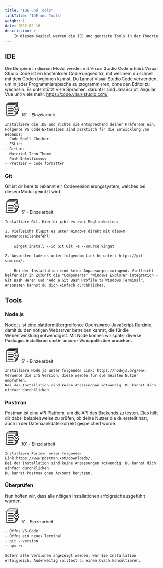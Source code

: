 ```yaml
---
title: "IDE und Tools"
linkTitle: "IDE und Tools"
weight: 1
date: 2022-02-16
description: >
    In diesem Kapitel werden die IDE und genutzte Tools in der Theorie beschrieben, Anleitungen platziert oder auch vereinzelte Aufgaben gestellt.
---
```


## IDE
Die Beispiele in diesem Modul werden mit Visual Studio Code erklärt. Visual Studio Code ist ein kostenloser Codierungseditor, mit welchem du schnell mit dem Coden beginnen kannst. Du kannst Visual Studio Code verwenden, um in jeder Programmiersprache zu programmieren, ohne den Editor zu wechseln. Es unterstützt viele Sprachen, darunter sind JavaScript, Angular, Vue und viele mehr.
https://code.visualstudio.com/

![task1](/images/task.png) 15' - Einzelarbeit

    Installiere die IDE und richte sie entsprechend deiner Präferenz ein.
    Folgende VS Code-Extensions sind praktisch für die Entwicklung von Webapps:
    - Code Spell Checker
    - ESLint
    - GitLens
    - Material Icon Theme
    - Path Intellisense
    - Prettier – Code formatter

### Git
Git ist dir bereits bekannt ein Codeversionierungssystem, welches bei diesem Modul genutzt wird.

![task2](/images/task.png) 5' - Einzelarbeit
    
    Installiere Git. Hierfür gibt es zwei Möglichkeiten:
    
    1. Vielleicht klappt es unter Windows direkt mit diesem Kommandozeilenbefehl:
        
        winget install --id Git.Git -e --source winget

    2. Ansonsten lade es unter folgendem Link herunter: https://git-scm.com/.
    
        Bei der Installation sind keine Anpassungen zwingend. Vielleicht helfen dir in Zukunft die "Components" "Windows Explorer integration - Git Bash Here" und "Add a Git Bash Profile to Windows Terminal". Ansonsten kannst du dich einfach durchklicken.


## Tools
### Node.js
Node.js ist eine plattformübergreifende Opensource-JavaScript-Runtime, damit du den nötigen Webserver betreiben kannst, die für die Webentwicklung notwendig ist.
Mit Node können wir später diverse Packages installieren und in unserer Webapplikation brauchen.

![task3](/images/task.png) 5' - Einzelarbeit
    
    Installiere Node.js unter folgendem Link: https://nodejs.org/en/. Verwende die LTS Version, diese werden für die meisten Nutzer empfohlen.
    Bei der Installation sind keine Anpassungen notwendig. Du kannst dich einfach durchklicken. 

### Postman
Postman ist eine API Platform, um die API des Backends zu testen. Dies hilft dir dabei beispielsweise zu prüfen, ob deine Nutzer die du erstellt hast, auch in der Datenbankdatei korrekt gespeichert wurde.

![task4](/images/task.png) 10' - Einzelarbeit
    
    Installiere Postman unter folgendem Link:https://www.postman.com/downloads/.
    Bei der Installation sind keine Anpassungen notwendig. Du kannst dich einfach durchklicken.
    Du kannst Postman ohne Account benutzen.

### Überprüfen
Nun hoffen wir, dass alle nötigen Installationen erfolgreich ausgeführt wurden.

![task5](/images/task.png) 5' - Einzelarbeit
    
    - Öffne VS-Code
    - Öffne ein neues Terminal
    - git --version
    - npm -v

    Sofern alle Versionen angezeigt werden, war die Installation erfolgreich. Anderweitig solltest du einen Coach konsultieren.